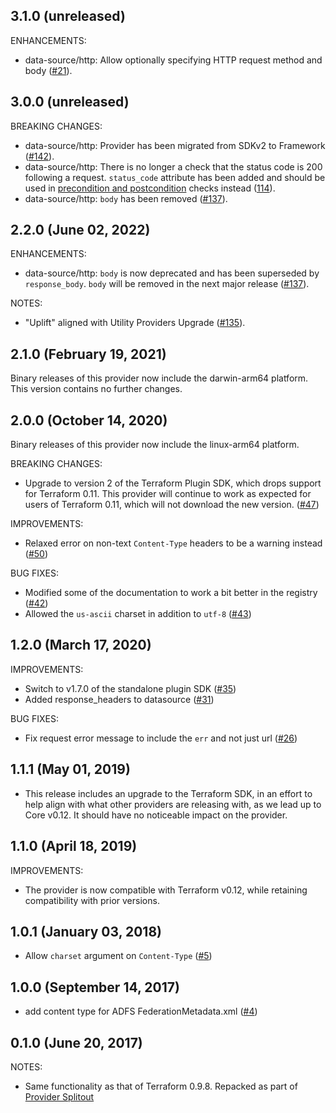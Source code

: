 ## 3.1.0 (unreleased)

ENHANCEMENTS:

* data-source/http: Allow optionally specifying HTTP request method and body ([#21](https://github.com/hashicorp/terraform-provider-http/issues/21)).


## 3.0.0 (unreleased)

BREAKING CHANGES:

* data-source/http: Provider has been migrated from SDKv2 to Framework ([#142](https://github.com/hashicorp/terraform-provider-http/pull/142)).
* data-source/http: There is no longer a check that the status code is 200 following a request. `status_code` attribute has been added and should be used in
  [precondition and postcondition](https://www.terraform.io/language/expressions/custom-conditions) checks instead ([114](https://github.com/hashicorp/terraform-provider-http/pull/114)).
* data-source/http: `body` has been removed ([#137](https://github.com/hashicorp/terraform-provider-http/pull/137)).

## 2.2.0 (June 02, 2022)

ENHANCEMENTS:

* data-source/http: `body` is now deprecated and has been superseded by `response_body`. `body` will be removed in the next major release ([#137](https://github.com/hashicorp/terraform-provider-http/pull/137)).  

NOTES:

* "Uplift" aligned with Utility Providers Upgrade ([#135](https://github.com/hashicorp/terraform-provider-http/issues/135)).

## 2.1.0 (February 19, 2021)

Binary releases of this provider now include the darwin-arm64 platform. This version contains no further changes.

## 2.0.0 (October 14, 2020)

Binary releases of this provider now include the linux-arm64 platform.

BREAKING CHANGES:

* Upgrade to version 2 of the Terraform Plugin SDK, which drops support for Terraform 0.11. This provider will continue to work as expected for users of Terraform 0.11, which will not download the new version. ([#47](https://github.com/terraform-providers/terraform-provider-http/issues/47))

IMPROVEMENTS:

* Relaxed error on non-text `Content-Type` headers to be a warning instead ([#50](https://github.com/terraform-providers/terraform-provider-http/issues/50))

BUG FIXES:

* Modified some of the documentation to work a bit better in the registry ([#42](https://github.com/terraform-providers/terraform-provider-http/issues/42))
* Allowed the `us-ascii` charset in addition to `utf-8` ([#43](https://github.com/terraform-providers/terraform-provider-http/issues/43))

## 1.2.0 (March 17, 2020)

IMPROVEMENTS:

* Switch to v1.7.0 of the standalone plugin SDK ([#35](https://github.com/terraform-providers/terraform-provider-http/issues/35))
* Added response_headers to datasource ([#31](https://github.com/terraform-providers/terraform-provider-http/issues/31))

BUG FIXES:

* Fix request error message to include the `err` and not just url ([#26](https://github.com/terraform-providers/terraform-provider-http/issues/26))

## 1.1.1 (May 01, 2019)

* This release includes an upgrade to the Terraform SDK, in an effort to help align with what other providers are releasing with, as we lead up to Core v0.12. It should have no noticeable impact on the provider.

## 1.1.0 (April 18, 2019)

IMPROVEMENTS:

* The provider is now compatible with Terraform v0.12, while retaining compatibility with prior versions.

## 1.0.1 (January 03, 2018)

* Allow `charset` argument on `Content-Type` ([#5](https://github.com/terraform-providers/terraform-provider-http/issues/5))

## 1.0.0 (September 14, 2017)

* add content type for ADFS FederationMetadata.xml ([#4](https://github.com/terraform-providers/terraform-provider-http/issues/4))

## 0.1.0 (June 20, 2017)

NOTES:

* Same functionality as that of Terraform 0.9.8. Repacked as part of [Provider Splitout](https://www.hashicorp.com/blog/upcoming-provider-changes-in-terraform-0-10/)
